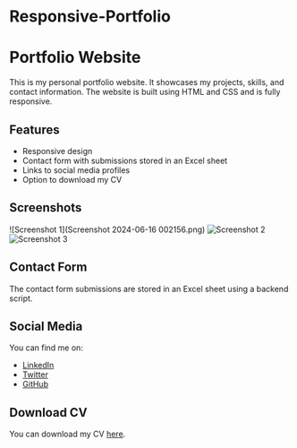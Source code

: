 # Responsive-Portfolio
# Portfolio Website

This is my personal portfolio website. It showcases my projects, skills, and contact information. The website is built using HTML and CSS and is fully responsive.

## Features

- Responsive design
- Contact form with submissions stored in an Excel sheet
- Links to social media profiles
- Option to download my CV

## Screenshots

![Screenshot 1](Screenshot 2024-06-16 002156.png)
![Screenshot 2](screenshots/screenshot2.png)
![Screenshot 3](screenshots/screenshot3.png)

## Contact Form

The contact form submissions are stored in an Excel sheet using a backend script.

## Social Media

You can find me on:
- [LinkedIn](your-linkedin-profile)
- [Twitter](your-twitter-profile)
- [GitHub](your-github-profile)

## Download CV

You can download my CV [here](cv/your-cv.pdf).

